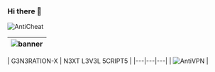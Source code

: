 ### Hi there 👋
![AntiCheat](https://github.com/bylickilabs/bylickilabs/assets/109308073/936679ff-1221-4700-9c83-10eca26a1a26)

![banner](https://github.com/bylickilabs/bylickilabs/assets/109308073/fd0a4494-54a5-4f5d-8ae8-83194a7400d0)|
|---|

| G3N3RATION-X | N3XT L3V3L 5CRIPT5 | 
|---|---|---|
| ![AntiVPN](https://g3n3ration-x.tebex.io/package/6171319) |


<!--
**bylickilabs/bylickilabs** is a ✨ _special_ ✨ repository because its `README.md` (this file) appears on your GitHub profile.
-->
